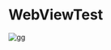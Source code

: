 # WebViewTest

![gg](https://user-images.githubusercontent.com/30910230/67389471-5bcac300-f5a3-11e9-8496-fb708e9c1ed5.gif)
